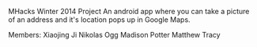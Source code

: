 MHacks Winter 2014 Project
	An android app where you can take a picture of an address and it's location pops up in Google Maps.

Members:
Xiaojing Ji
Nikolas Ogg
Madison Potter
Matthew Tracy
